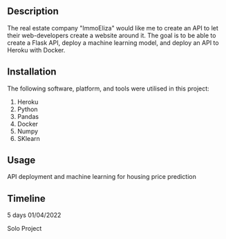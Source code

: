 ## Description

The real estate company "ImmoEliza" would like me to create an API to let their web-developers create a website around it. The goal is to be able to create a Flask API, deploy a machine learning model, and deploy an API to Heroku with Docker. 

## Installation

The following software, platform, and tools were utilised in this project:
1. Heroku
2. Python
3. Pandas
4. Docker
5. Numpy
6. SKlearn

## Usage

API deployment and machine learning for housing price prediction

## Timeline

5 days
01/04/2022 

Solo Project
